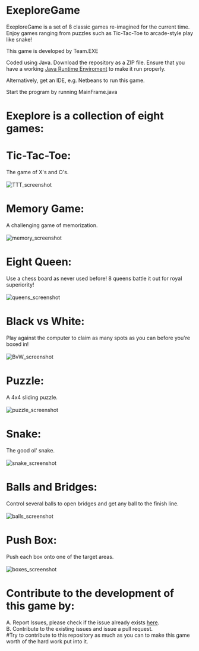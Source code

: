 # ExeploreGame

ExeploreGame is a set of 8 classic games re-imagined for the current time.  
Enjoy games ranging from puzzles such as Tic-Tac-Toe to arcade-style play like snake!


This game is developed by Team.EXE

Coded using Java.
Download the repository as a ZIP file.
Ensure that you have a working [Java Runtime Enviroment](http://www.oracle.com/technetwork/java/javase/downloads/jre8-downloads-2133155.html) to make it run properly.

Alternatively, get an IDE, e.g. Netbeans to run this game.

Start the program by running MainFrame.java

# Exeplore is a collection of eight games:
  # Tic-Tac-Toe:
The game of X's and O's.<br><br>
![TTT_screenshot](/screenshots/tictactoe.PNG)
  # Memory Game:
A challenging game of memorization.<br><br>
![memory_screenshot](/screenshots/memory.PNG)
  # Eight Queen:
Use a chess board as never used before! 8 queens battle it out for royal superiority!<br><br>
![queens_screenshot](/screenshots/queen.PNG)
  # Black vs White:
 Play against the computer to claim as many spots as you can before you're boxed in!<br><br>
 ![BvW_screenshot](/screenshots/blackvswhite.PNG)
  # Puzzle:
 A 4x4 sliding puzzle.<br><br>
 ![puzzle_screenshot](/screenshots/puzzle.PNG)
  # Snake:
 The good ol' snake.<br><br>
 ![snake_screenshot](/screenshots/snake.PNG)
  # Balls and Bridges:
 Control several balls to open bridges and get any ball to the finish line.<br><br>
 ![balls_screenshot](/screenshots/ballsNbridges.PNG)
  # Push Box:
 Push each box onto one of the target areas.<br><br>
 ![boxes_screenshot](/screenshots/boxes.PNG)

# Contribute to the development of this game by:
A. Report Issues, please check if the issue already exists [here](https://github.com/srbcheema1/ExeploreGame/issues).<br>
B. Contribute to the existing issues and issue a pull request.<br>
#Try to contribute to this repository as much as you can to make this game worth of the hard work put into it.
